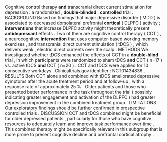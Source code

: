 Cognitive control therapy **and** transcranial direct current stimulation for depression : a randomized , **double-blinded** , **controlled** trial . BACKGROUND Based on findings that major depressive disorder ( MDD ) is associated to decreased dorsolateral prefrontal **cortical** ( DLPFC ) activity ; **interventions** that increase DLPFC activity might theoretically present **antidepressant** effects . Two of them are cognitive control therapy ( CCT ) , a neurocognitive **intervention** that uses computer-based working memory exercises , and transcranial direct current stimulation ( tDCS ) , which delivers weak , electric direct currents over the scalp . METHODS We investigated whether tDCS enhanced the effects of CCT in a **double-blind** trial , in which participants were randomized to sham tDCS **and** CCT ( n=17 ) vs. active tDCS **and** CCT ( n=20 ) . CCT and tDCS were applied for 10 consecutive workdays . Clinicaltrials.gov identifier : NCT01434836 . RESULTS Both CCT alone and combined with tDCS ameliorated depressive symptoms after the acute treatment period and at follow-up , with a response rate of approximately 25 % . Older patients and those who presented better performance in the task throughout the trial ( possibly indicating greater engagement and activation of the DLPFC ) had greater depression improvement in the combined treatment group . LIMITATIONS Our exploratory findings should be further confirmed in prospective controlled trials . DISCUSSION CCT and tDCS combined might be beneficial for older depressed patients , particularly for those who have cognitive resources to adequately learn and improve task performance over time . This combined therapy might be specifically relevant in this subgroup that is more prone to present cognitive decline and prefrontal cortical atrophy . 